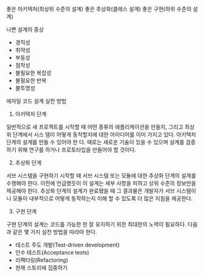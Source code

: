 좋은 아키텍처(최상위 수준의 설계)
좋은 추상화(클래스 설계)
좋은 구현(하위 수준의 설계)

나쁜 설계의 증상

- 경직성
- 취약성
- 부동성
- 점착성
- 불필요한 복잡성
- 불필요한 반복
- 불투명성

애자일 코드 설계 실천 방법

1. 아키텍처 단계

일반적으로 새 프로젝트를 시작할 때 어떤 종류의 애플리케이션을 만들지, 그리고 최상위 단계에서 시스
템이 어떻게 동작할지에 대한 아이디어를 이미 가지고 있다. 아키텍처 단계의 설계를 만들 수 있어야 한
다. 때로는 새로운 기술이 있을 수 있으며 설계를 검증하기 위해 연구를 하거나 프로토타입을 만들어야
할 것이다.

2. 추상화 단계

서브 시스템을 구현하기 시작할 때 서브 시스템 또는 모듈에 대한 추상화 단계의 설계를 수행해야 한다.
이전에 언급했듯이 이 설계는 세부 사항을 피하고 상위 수준의 정보만을 제공해야 한다. 추상화 단계의
설계가 완료됐을 때 그 결과물은 개발자가 서브 시스템이나 모듈이 내부적으로 어떻게 동작하는지 이해
할 수 있도록 더 많은 지침을 제공한다.

3. 구현 단계

구현 단계의 설계는 코드를 가능한 한 잘 유지하기 위한 최대한의 노력이 필요하다. 다음과 같은 몇 가지
실천 방법을 따라야 한다.

- 테스트 주도 개발(Test-driven development)
- 인수 테스트(Acceptance tests)
- 리팩터링(Refactoring)
- 현재 스토리에 집중하기
